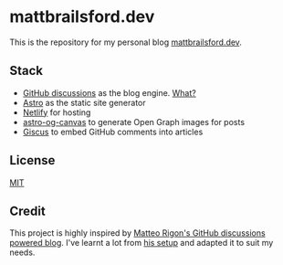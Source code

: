 # mattbrailsford.dev

This is the repository for my personal blog [mattbrailsford.dev](https://mattbrailsford.dev).

## Stack
- [GitHub discussions](https://github.com/mattbrailsford/mattbrailsford.dev/discussions) as the blog engine. [What?](https://reego.dev/blog/using-github-discussions-as-your-blog-engine)
- [Astro](https://astro.build) as the static site generator
- [Netlify](https://www.netlify.com) for hosting
- [astro-og-canvas](https://github.com/mattbrailsford/astro-og-canvas) to generate Open Graph images for posts
- [Giscus](https://giscus.app/) to embed GitHub comments into articles

## License
[MIT](LICENSE.md)

## Credit
This project is highly inspired by [Matteo Rigon's GitHub discussions powered blog](https://reego.dev/). I've learnt a lot from [his setup](https://github.com/reegodev/reego.dev) and adapted it to suit my needs.
